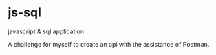 # js-sql
javascript &amp; sql application

A challenge for myself to create an api with the assistance of Postman.